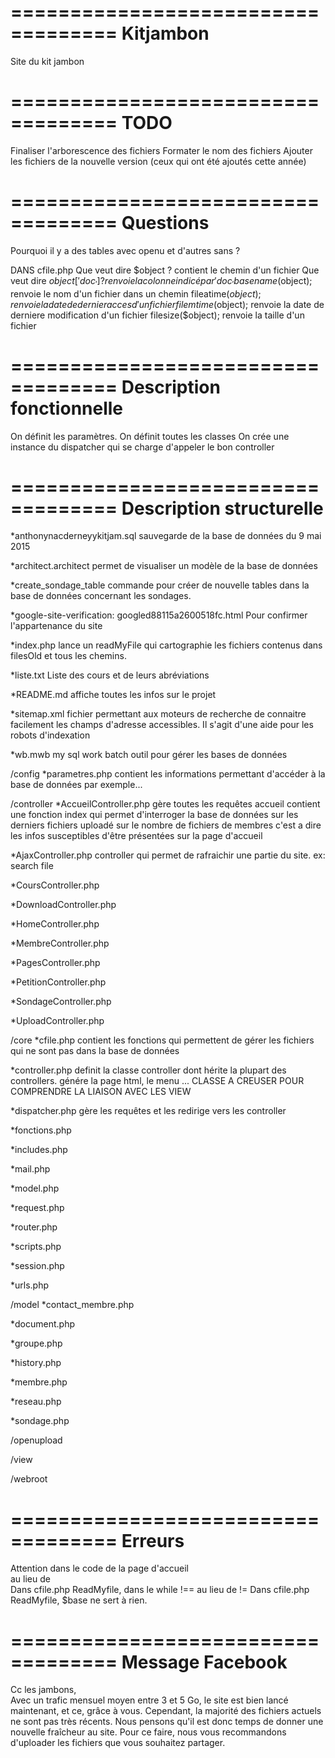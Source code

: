 ===================================
	Kitjambon
===================================

Site du kit jambon

===================================
	TODO
===================================

Finaliser l'arborescence des fichiers
Formater le nom des fichiers
Ajouter les fichiers de la nouvelle version (ceux qui ont été ajoutés cette année)

===================================
	Questions
===================================


Pourquoi il y a des tables avec openu et d'autres sans ?

DANS cfile.php
Que veut dire $object ?
contient le chemin d'un fichier
Que veut dire $object['doc_'] ?
renvoie la colonne indicé par 'doc_'
basename($object);
renvoie le nom d'un fichier dans un chemin
fileatime($object);
renvoie la date de dernier acces d'un fichier
filemtime($object);
renvoie la date de derniere modification d'un fichier
filesize($object); 
renvoie la taille d'un fichier

===================================
    Description fonctionnelle
===================================

On définit les paramètres.
On définit toutes les classes
On crée une instance du dispatcher qui se charge d'appeler le bon controller

===================================
     Description structurelle
===================================

*anthonynacderneyykitjam.sql
	sauvegarde de la base de données du 9 mai 2015
	
*architect.architect
	permet de visualiser un modèle de la base de données

*create_sondage_table
	commande pour créer de nouvelle tables dans la base de données concernant les sondages.

*google-site-verification: googled88115a2600518fc.html
	Pour confirmer l'appartenance du site
	
*index.php
	lance un readMyFile qui cartographie les fichiers contenus dans filesOld et tous les chemins.
	
*liste.txt
	Liste des cours et de leurs abréviations
	
*README.md
	affiche toutes les infos sur le projet
	
*sitemap.xml
	fichier permettant aux moteurs de recherche de connaitre facilement les champs d'adresse accessibles. Il s'agit d'une aide pour les robots d'indexation
	
*wb.mwb
	my sql work batch outil pour gérer les bases de données
	
/config
*parametres.php
	contient les informations permettant d'accéder à la base de données par exemple...
	
/controller
*AccueilController.php
	gère toutes les requêtes accueil
	contient une fonction index qui permet d'interroger la base de données sur les derniers fichiers uploadé sur le nombre de fichiers de membres c'est a dire les infos susceptibles d'être présentées sur la page d'accueil
	
*AjaxController.php
	controller qui permet de rafraichir une partie du site.
	ex: search file

*CoursController.php
	
	
*DownloadController.php

*HomeController.php

*MembreController.php

*PagesController.php

*PetitionController.php

*SondageController.php

*UploadController.php


/core
*cfile.php
	contient les fonctions qui permettent de gérer les fichiers qui ne sont pas dans la base de données

*controller.php
	definit la classe controller dont hérite la plupart des controllers. génére la page html, le menu ...
CLASSE A CREUSER POUR COMPRENDRE LA LIAISON AVEC LES VIEW

*dispatcher.php
	gère les requêtes et les redirige vers les controller
	
*fonctions.php

*includes.php

*mail.php

*model.php

*request.php

*router.php

*scripts.php

*session.php

*urls.php


/model
*contact_membre.php

*document.php

*groupe.php

*history.php

*membre.php

*reseau.php

*sondage.php


/openupload


/view

	
/webroot


===================================
	Erreurs
===================================

Attention dans le code de la page d'accueil </br> au lieu de <br/>
Dans cfile.php ReadMyfile, dans le while !== au lieu de !=
Dans cfile.php ReadMyfile, $base ne sert à rien.

===================================
	Message Facebook
===================================
Cc les jambons,  
Avec un trafic mensuel moyen entre 3 et 5 Go, le site est bien lancé maintenant, et ce, grâce à vous. 
Cependant, la majorité des fichiers actuels ne sont pas très récents. Nous pensons qu'il est donc temps de donner une nouvelle fraîcheur au site.
Pour ce faire, nous vous recommandons d'uploader les fichiers que vous souhaitez partager. 
